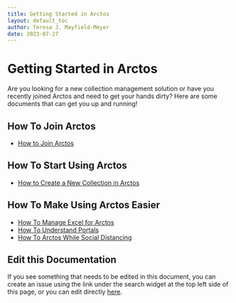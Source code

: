 ```yaml
---
title: Getting Started in Arctos
layout: default_toc
author: Teresa J. Mayfield-Meyer
date: 2023-07-27
---
```


# Getting Started in Arctos

Are you looking for a new collection management solution or have you recently joined Arctos and need to get your hands dirty? Here are some documents that can get you up and running!

## How To Join Arctos

* [How to Join Arctos](http://handbook.arctosdb.org/how_to/new-collection.html)

## How To Start Using Arctos

* [How to Create a New Collection in Arctos](http://handbook.arctosdb.org/how_to/How-to-Start-a-New-Collection-in-Arctos.html)

## How To Make Using Arctos Easier

* [How To Manage Excel for Arctos](https://handbook.arctosdb.org/how_to/How-to-Excel-for-Arctos.html)
* [How To Understand Portals](https://handbook.arctosdb.org/how_to/understanding-portals.html)
* [How To Arctos While Social Distancing](https://handbook.arctosdb.org/how_to/How-To-Arctos-While-Social-Distancing.html)

## Edit this Documentation

If you see something that needs to be edited in this document, you can create an issue using the link under the search widget at the top left side of this page, or you can edit directly [here](https://Github.com/ArctosDB/documentation-wiki/edit/gh-pages/_documentation/getting_started.markdown).
